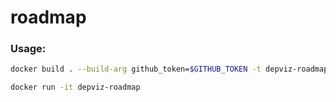 # roadmap

### Usage:

```bash
docker build . --build-arg github_token=$GITHUB_TOKEN -t depviz-roadmap
```
    
```bash
docker run -it depviz-roadmap
```